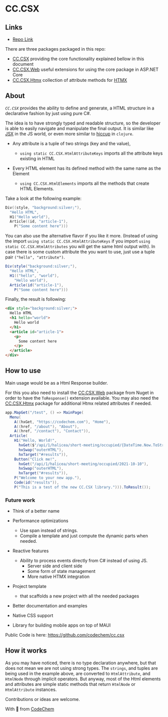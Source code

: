 # CC.CSX

## Links

- [Repo Link](https://github.com/codechem/CC.CSX)

There are three packages packaged in this repo:

- [CC.CSX](https://www.nuget.org/packages/CC.CSX) providing the core
functionality explained bellow in this document
- [CC.CSX.Web](https://www.nuget.org/packages/CC.CSX.Web) useful extensions
for using the core package in ASP.NET Core
- [CC.CSX.Htmx](https://www.nuget.org/packages/CC.CSX.Htmx) collection of
attribute methods for [HTMX](https://htmx.org/)

## About

*`CC.CSX`* provides the ability to define and generate, a HTML structure in
a declarative fashion by just using pure C#.

The idea is to have strongly typed and readable structure,
so the developer is able to easily navigate and manipulate the final output.
It is similar like [JSX](https://legacy.reactjs.org/docs/introducing-jsx.html)
in the JS world, or even more similar
to [hiccup](https://github.com/weavejester/hiccup) in `clojure`.

- Any attribute is a tuple of two strings (key and the value),
  - `using static CC.CSX.HtmlAttributeKeys` imports all the attribute
    keys existing in HTML

- Every HTML element has its defined method with the same name as the Element
  - `using CC.CSX.HtmlElements` imports all the methods that create HTML Elements.

Take a look at the following example:

```c
Div((style, "background:silver;"),
  "Hello HTML",
  H1("Hello world"),
  Article((id, "article-1"),
    P("Some content here")))
```

You can also use the alternative flavor if you like it more.
(Instead of using the import `using static CC.CSX.HtmlAttributeKeys` if you import
`using static CC.CSX.HtmlAttributes` you will get the same html output with).
In case there is some custom attribute the you want to use, just
use a tuple pair `("hello", "attribute")`.

```cs
Div(style("background:silver;"),
  "Hello HTML",
  H1(("hello", "world"), 
    "Hello world"),
  Article(id("article-1"),
    P("Some content here")))
```

Finally, the result is following:

```html
<div style="background:silver;">
  Hello HTML
  <h1 hello="world">
    Hello world
  </h1>
  <article id="article-1">
    <p>
      Some content here
    </p>
  </article>
</div>
```

## How to use

Main usage would be as a Html Response builder.

For this you also need to install the [CC.CSX.Web](https://www.nuget.org/packages/CC.CSX.Web)
package from Nuget in order to
have the `ToResponse()` extension available. You may also need the [CC.CSX.Htmx](https://www.nuget.org/packages/CC.CSX.Htmx)
package for additional Htmx related attributes if needed.

```cs
app.MapGet("/test", () => MainPage(
  Menu(
    A((hxGet, "https://codechem.com"), "Home"),
    A((href, "/about"), "About"),
    A((href, "/contact"), "Contact")),
  Article(
    H1("Hello, World!",
      hxGet($"/api/1/halicea/short-meeting/occupied/{DateTime.Now.ToString("yyyy-MM-dd")}"),
      hxSwap("outerHTML"),
      hxTarget("#results")),
    Button("Click me!",
      hxGet("/api/1/halicea/short-meeting/occupied/2021-10-10"),
      hxSwap("outerHTML"),
      hxTarget("#results")),
    P("Welcome to your new app."),
    Code(id("results")),
    P("This is a test of the new CC.CSX library."))).ToResult());
```

### Future work

- Think of a better name

- Performance optimizations
  - Use span instead of strings.
  - Compile a template and just compute the dynamic parts when needed.

- Reactive features
  - Ability to process events directly from C# instead of using JS.
    - Server side and client side
    - Some form of state management
    - More native HTMX integration 

- Project template
  - that scaffolds a new project with all the needed packages

- Better documentation and examples
- Native CSS support
- Library for building mobile apps on top of MAUI

Public Code is here: https://github.com/codechem/cc.csx

## How it works

As you may have noticed, there is no type declaration anywhere, but that does
not mean we are not using strong types.
The `strings`, and tuples are being used in the example above,
are converted to `HtmlAttribute`, and `HtmlNode` through implicit operators.
But anyway, most of the Html elements and attributes are simple static
methods that return `HtmlNode` or `HtmlAttribute` instances.

Contributions or ideas are welcome.

With 💚 from [CodeChem](https://www.codechem.com)
